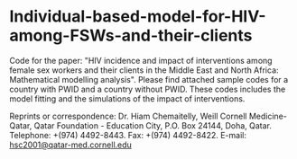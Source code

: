 # Individual-based-model-for-HIV-among-FSWs-and-their-clients
Code for the paper: "HIV incidence and impact of interventions among female sex workers and their clients in the Middle East and North Africa: Mathematical modelling analysis".
Please find attached sample codes for a country with PWID and a country without PWID. These codes includes the model fitting and the simulations of the impact of interventions.

Reprints or correspondence:
Dr. Hiam Chemaitelly, Weill Cornell Medicine-Qatar, Qatar Foundation - Education City, P.O. Box 24144, Doha, Qatar. Telephone: +(974) 4492-8443. Fax: +(974) 4492-8422. E-mail: hsc2001@qatar-med.cornell.edu

